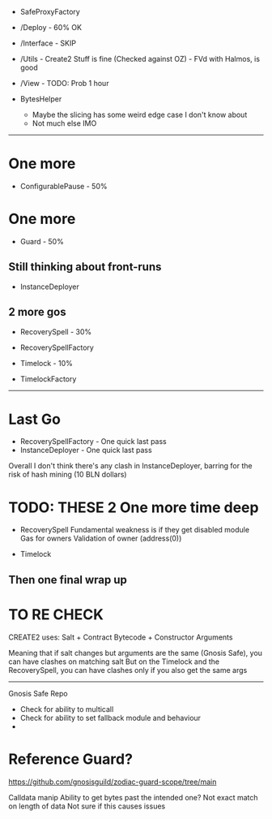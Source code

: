 - SafeProxyFactory

- /Deploy - 60% OK

- /Interface - SKIP

- /Utils - Create2 Stuff is fine (Checked against OZ) - FVd with Halmos, is good

- /View - TODO: Prob 1 hour

- BytesHelper
  - Maybe the slicing has some weird edge case I don't know about
  - Not much else IMO


---------------

# One more
- ConfigurablePause - 50%

# One more
- Guard - 50%


## Still thinking about front-runs
- InstanceDeployer


## 2 more gos
- RecoverySpell - 30%
- RecoverySpellFactory


- Timelock - 10%
- TimelockFactory


---------------


# Last Go

- RecoverySpellFactory - One quick last pass
- InstanceDeployer - One quick last pass

Overall I don't think there's any clash in InstanceDeployer, barring for the risk of hash mining (10 BLN dollars)

# TODO: THESE 2 One more time deep

- RecoverySpell
  Fundamental weakness is if they get disabled module
  Gas for owners
  Validation of owner (address(0))

- Timelock

Then one final wrap up
----

# TO RE CHECK

CREATE2 uses:   Salt + Contract Bytecode + Constructor Arguments

Meaning that if salt changes but arguments are the same (Gnosis Safe), you can have clashes on matching salt
But on the Timelock and the RecoverySpell, you can have clashes only if you also get the same args

-------------------------------------

Gnosis Safe Repo
- Check for ability to multicall
- Check for ability to set fallback module and behaviour
- 
  

# Reference Guard?
https://github.com/gnosisguild/zodiac-guard-scope/tree/main



Calldata manip
Ability to get bytes past the intended one?
Not exact match on length of data
Not sure if this causes issues
